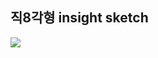 ## 직8각형 insight sketch
<img src="https://user-images.githubusercontent.com/39179946/211299578-91551122-9673-4ab8-b516-69d93f8d43e5.jpg"></img>
